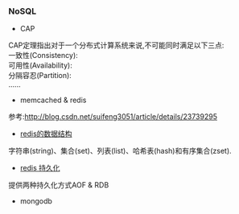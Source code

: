 ### NoSQL  

- CAP  

CAP定理指出对于一个分布式计算系统来说,不可能同时满足以下三点:  
一致性(Consistency):  
可用性(Availability):  
分隔容忍(Partition):  
......

- memcached & redis    

参考:http://blog.csdn.net/suifeng3051/article/details/23739295

- [redis的数据结构](https://github.com/MelloChan/redis-in-action)  

字符串(string)、集合(set)、列表(list)、哈希表(hash)和有序集合(zset).  

- [redis 持久化](https://github.com/MelloChan/redis-in-action)   
 
 提供两种持久化方式AOF & RDB
 
- mongodb
